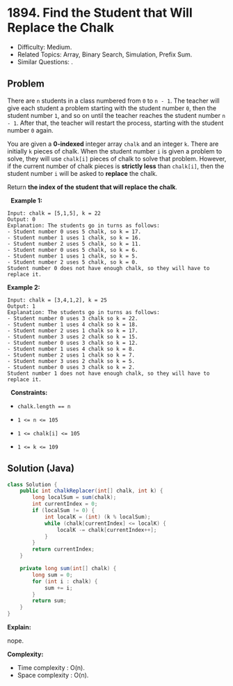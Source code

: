 # 1894. Find the Student that Will Replace the Chalk

- Difficulty: Medium.
- Related Topics: Array, Binary Search, Simulation, Prefix Sum.
- Similar Questions: .

## Problem

There are ```n``` students in a class numbered from ```0``` to ```n - 1```. The teacher will give each student a problem starting with the student number ```0```, then the student number ```1```, and so on until the teacher reaches the student number ```n - 1```. After that, the teacher will restart the process, starting with the student number ```0``` again.

You are given a **0-indexed** integer array ```chalk``` and an integer ```k```. There are initially ```k``` pieces of chalk. When the student number ```i``` is given a problem to solve, they will use ```chalk[i]``` pieces of chalk to solve that problem. However, if the current number of chalk pieces is **strictly less** than ```chalk[i]```, then the student number ```i``` will be asked to **replace** the chalk.

Return **the **index** of the student that will **replace** the chalk**.

 
**Example 1:**

```
Input: chalk = [5,1,5], k = 22
Output: 0
Explanation: The students go in turns as follows:
- Student number 0 uses 5 chalk, so k = 17.
- Student number 1 uses 1 chalk, so k = 16.
- Student number 2 uses 5 chalk, so k = 11.
- Student number 0 uses 5 chalk, so k = 6.
- Student number 1 uses 1 chalk, so k = 5.
- Student number 2 uses 5 chalk, so k = 0.
Student number 0 does not have enough chalk, so they will have to replace it.
```

**Example 2:**

```
Input: chalk = [3,4,1,2], k = 25
Output: 1
Explanation: The students go in turns as follows:
- Student number 0 uses 3 chalk so k = 22.
- Student number 1 uses 4 chalk so k = 18.
- Student number 2 uses 1 chalk so k = 17.
- Student number 3 uses 2 chalk so k = 15.
- Student number 0 uses 3 chalk so k = 12.
- Student number 1 uses 4 chalk so k = 8.
- Student number 2 uses 1 chalk so k = 7.
- Student number 3 uses 2 chalk so k = 5.
- Student number 0 uses 3 chalk so k = 2.
Student number 1 does not have enough chalk, so they will have to replace it.
```

 
**Constraints:**


	
- ```chalk.length == n```
	
- ```1 <= n <= 105```
	
- ```1 <= chalk[i] <= 105```
	
- ```1 <= k <= 109```



## Solution (Java)

```java
class Solution {
    public int chalkReplacer(int[] chalk, int k) {
        long localSum = sum(chalk);
        int currentIndex = 0;
        if (localSum != 0) {
            int localK = (int) (k % localSum);
            while (chalk[currentIndex] <= localK) {
                localK -= chalk[currentIndex++];
            }
        }
        return currentIndex;
    }

    private long sum(int[] chalk) {
        long sum = 0;
        for (int i : chalk) {
            sum += i;
        }
        return sum;
    }
}
```

**Explain:**

nope.

**Complexity:**

* Time complexity : O(n).
* Space complexity : O(n).
